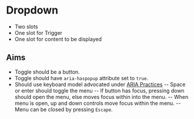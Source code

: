 # Dropdown

- Two slots
- One slot for Trigger
- One slot for content to be displayed


## Aims
- Toggle should be a button.
- Toggle should have `aria-haspopup` attribute set to `true`.
- Should use keyboard model advocated under [ARIA Practices](https://www.w3.org/TR/wai-aria-practices/#menu)
-- Space or enter should toggle the menu
-- If button has focus, pressing down should open the menu, else moves focus within into the menu.
-- When menu is open, up and down controls move focus within the menu.
-- Menu can be closed by pressing `Escape`.
